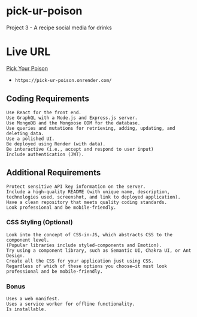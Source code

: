 # pick-ur-poison
Project 3 - A recipe social media for drinks

# Live URL
[Pick Your Poison](https://pick-ur-poison.onrender.com/)
- `https://pick-ur-poison.onrender.com/`

## Coding Requirements

```
Use React for the front end.
Use GraphQL with a Node.js and Express.js server.
Use MongoDB and the Mongoose ODM for the database.
Use queries and mutations for retrieving, adding, updating, and deleting data.
Use a polished UI.
Be deployed using Render (with data).
Be interactive (i.e., accept and respond to user input)
Include authentication (JWT).
```

## Additional Requirements
```
Protect sensitive API key information on the server.
Include a high-quality README (with unique name, description, technologies used, screenshot, and link to deployed application).
Have a clean repository that meets quality coding standards.
Look professional and be mobile-friendly.
```

### CSS Styling (Optional)
```
Look into the concept of CSS-in-JS, which abstracts CSS to the component level. 
(Popular libraries include styled-components and Emotion).
Try using a component library, such as Semantic UI, Chakra UI, or Ant Design.
Create all the CSS for your application just using CSS.
Regardless of which of these options you choose—it must look professional and be mobile-friendly.
```

### Bonus
```
Uses a web manifest.
Uses a service worker for offline functionality.
Is installable.
```
